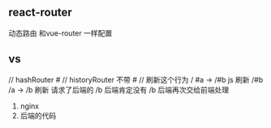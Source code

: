 ## react-router
动态路由 和vue-router 一样配置

## vs
// hashRouter #
// historyRouter 不带 #
// 刷新这个行为
/ #a -> /#b js 刷新 /#b
/a -> /b 刷新  请求了后端的 /b  后端肯定没有 /b 后端再次交给前端处理
1. nginx
2. 后端的代码